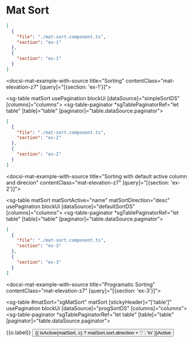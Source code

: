 # Mat Sort

```json sacCode
[
  {
    "file": "./mat-sort.component.ts",
    "section": "ex-1"
  },
  {
    "section": "ex-1"
  }
]
```

<docsi-mat-example-with-source title="Sorting" contentClass="mat-elevation-z7" [query]="[{section: 'ex-1'}]">
  <!--@sac-example:ex-1-->
  <sg-table matSort
            usePagination
            blockUi
            [dataSource]="simpleSortDS"
            [columns]="columns">
    <sg-table-paginator *sgTablePaginatorRef="let table"
                        [table]="table"
                        [paginator]="table.dataSource.paginator"></sg-table-paginator>
  </sg-table>
  <!--@sac-example:ex-1-->
</docsi-mat-example-with-source>

```json sacCode
[
  {
    "file": "./mat-sort.component.ts",
    "section": "ex-2"
  },
  {
    "section": "ex-2"
  }
]
```

<docsi-mat-example-with-source title="Sorting with default active column and direcion" contentClass="mat-elevation-z7" [query]="[{section: 'ex-2'}]">
  <!--@sac-example:ex-2-->
  <sg-table matSort matSortActive="name" matSortDirection="desc"
            usePagination
            blockUi
            [dataSource]="defaultSortDS"
            [columns]="columns">
    <sg-table-paginator *sgTablePaginatorRef="let table"
                        [table]="table"
                        [paginator]="table.dataSource.paginator"></sg-table-paginator>
  </sg-table>
  <!--@sac-example:ex-2-->
</docsi-mat-example-with-source>

```json sacCode
[
  {
    "file": "./mat-sort.component.ts",
    "section": "ex-3"
  },
  {
    "section": "ex-3"
  }
]
```

<docsi-mat-example-with-source title="Programatic Sorting" contentClass="mat-elevation-z7" [query]="[{section: 'ex-3'}]">
  <!--@sac-example:ex-3-->
  <sg-table #matSort="sgMatSort"
            matSort
            [stickyHeader]="['table']"
            usePagination
            blockUi
            [dataSource]="progSortDS"
            [columns]="columns">
    <sg-table-paginator *sgTablePaginatorRef="let table"
                        [table]="table"
                        [paginator]="table.dataSource.paginator"></sg-table-paginator>
  </sg-table>

  <mat-form-field>
    <mat-select #selectColumn>
      <mat-option *ngFor="let o of matSort.table._store.table" [value]="o">{{o.label}}</mat-option>
    </mat-select>
  </mat-form-field>
  <button *ngIf="selectColumn?.selected?.value as c" mat-button
                (click)="toggleActive(matSort, c, $event.checked)">
                {{ isActive(matSort, c) ? matSort.sort.direction + ':' : 'In' }}Active</button>
  <!--@sac-example:ex-3-->
</docsi-mat-example-with-source>
